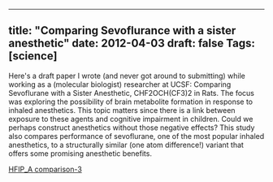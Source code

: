
---
title: "Comparing Sevoflurance with a sister anesthetic"
date: 2012-04-03
draft: false
Tags: [science]
---

Here's a draft paper I wrote (and never got around to submitting) while working as a (molecular biologist) researcher at UCSF: Comparing Sevoflurane with a Sister Anesthetic, CHF2OCH(CF3)2 in Rats. The focus was exploring the possibility of brain metabolite formation in response to inhaled anesthetics. This topic matters since there is a link between exposure to these agents and cognitive impairment in children. Could we perhaps construct anesthetics without those negative effects? 
This study also compares performance of sevoflurane, one of the most popular inhaled anesthetics, to a structurally similar (one atom difference!) variant that offers some promising anesthetic benefits.


[HFIP_A comparison-3](/hfip_a-comparison-3.pdf)